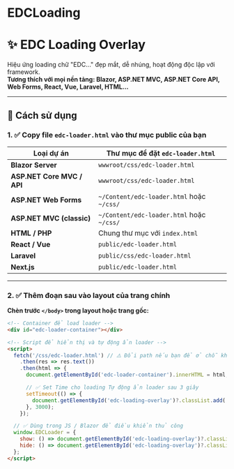 # EDCLoading
# ✨ EDC Loading Overlay

Hiệu ứng loading chữ "EDC..." đẹp mắt, dễ nhúng, hoạt động độc lập với framework.  
**Tương thích với mọi nền tảng: Blazor, ASP.NET MVC, ASP.NET Core API, Web Forms, React, Vue, Laravel, HTML...**

---

## 🚀 Cách sử dụng

### 1. ✅ **Copy file `edc-loader.html` vào thư mục public của bạn**

| Loại dự án                 | Thư mục để đặt `edc-loader.html`             |
|----------------------------|----------------------------------------------|
| **Blazor Server**          | `wwwroot/css/edc-loader.html`                |
| **ASP.NET Core MVC / API** | `wwwroot/css/edc-loader.html`                |
| **ASP.NET Web Forms**      | `~/Content/edc-loader.html` hoặc `~/css/`    |
| **ASP.NET MVC (classic)**  | `~/Content/edc-loader.html` hoặc `~/css/`    |
| **HTML / PHP**             | Chung thư mục với `index.html`               |
| **React / Vue**            | `public/edc-loader.html`                     |
| **Laravel**                | `public/css/edc-loader.html`                 |
| **Next.js**                | `public/edc-loader.html`                     |

---

### 2. ✅ **Thêm đoạn sau vào layout của trang chính**

**Chèn trước `</body>` trong layout hoặc trang gốc:**

```html
<!-- Container để load loader -->
<div id="edc-loader-container"></div>

<!-- Script để hiển thị và tự động ẩn loader -->
<script>
  fetch('/css/edc-loader.html') // ⚠️ Đổi path nếu bạn để ở chỗ khác
    .then(res => res.text())
    .then(html => {
      document.getElementById('edc-loader-container').innerHTML = html;

      // ✅ Set Time cho loading Tự động ẩn loader sau 3 giây
      setTimeout(() => {
        document.getElementById('edc-loading-overlay')?.classList.add('d-none');
      }, 3000);
    });

  // ✅ Dùng trong JS / Blazor để điều khiển thủ công
  window.EDCLoader = {
    show: () => document.getElementById('edc-loading-overlay')?.classList.remove('d-none'),
    hide: () => document.getElementById('edc-loading-overlay')?.classList.add('d-none')
  };
</script>
